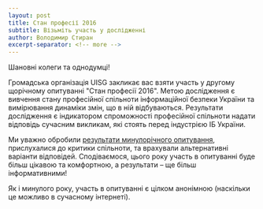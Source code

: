 ```yaml
---
layout: post
title: Стан професії 2016
subtitle: Візьміть участь у дослідженні
author: Володимир Стиран
excerpt-separator: <!-- more -->
---
```


Шановні колеги та однодумці!

Громадська організація UISG закликає вас взяти участь у другому щорічному опитуванні "Стан професії 2016". Метою дослідження є вивчення стану професійної спільноти інформаційної безпеки України та вимірювання динаміки змін, що в ній відбуваються. Результати дослідження є індикатором спроможності професійної спільноти надати відповідь сучасним викликам, які стоять перед індустрією ІБ України.

Ми уважно обробили [результати минулорічного опитування](_posts/2016-03-03-state-of-profession-2015.md), прислухалися до критики спільноти, та врахували альтернативні варіанти відповідей. Сподіваємося, цього року участь в опитуванні буде більш цікавою та комфортною, а результати – ще більш інформативними!

Як і минулого року, участь в опитуванні є цілком анонімною (наскільки це можливо в сучасному інтернеті).

<script>(function(t,e,c,n){var o,s,r;t.SMCX=t.SMCX||[],e.getElementById(n)||(o=e.getElementsByTagName(c),s=o[o.length-1],r=e.createElement(c),r.type="text/javascript",r.async=!0,r.id=n,r.src=["https:"===location.protocol?"https://":"http://","widget.surveymonkey.com/collect/website/js/ZbOcbXj92uSLmpzo82LrWMa8h_2Bdy_2FJHIu7Sr_2F_2F8l5TaRhhcIEvxru_2FncRdu9ahb1.js"].join(""),s.parentNode.insertBefore(r,s))})(window,document,"script","smcx-sdk");</script>
